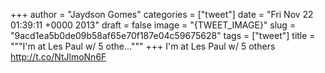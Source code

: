
+++
author = "Jaydson Gomes"
categories = ["tweet"]
date = "Fri Nov 22 01:39:11 +0000 2013"
draft = false
image = "{TWEET_IMAGE}"
slug = "9acd1ea5b0de09b58af65e70f187e04c59675628"
tags = ["tweet"]
title = """I'm at Les Paul w/ 5 othe..."""
+++
I'm at Les Paul w/ 5 others http://t.co/NtJlmoNn6F
